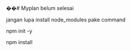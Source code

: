 ��#   M y p l a n 
 
 belum selesai

jangan lupa install node_modules pake command

npm init -y

npm install
